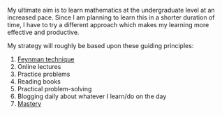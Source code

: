 My ultimate aim is to learn mathematics at the undergraduate level at an increased pace. Since I am planning to learn this in a shorter duration of time, I have to try a different approach which makes my learning more effective and productive.

My strategy will roughly be based upon these guiding principles:
1. <a href = 'https://www.scotthyoung.com/blog/2011/09/01/learn-faster/'>Feynman technique</a>
2. Online lectures
3. Practice problems
4. Reading books
5. Practical problem-solving
6. Blogging daily about whatever I learn/do on the day
7. <a href = 'https://www.youtube.com/watch?v=-MTRxRO5SRA'>Mastery</a>
